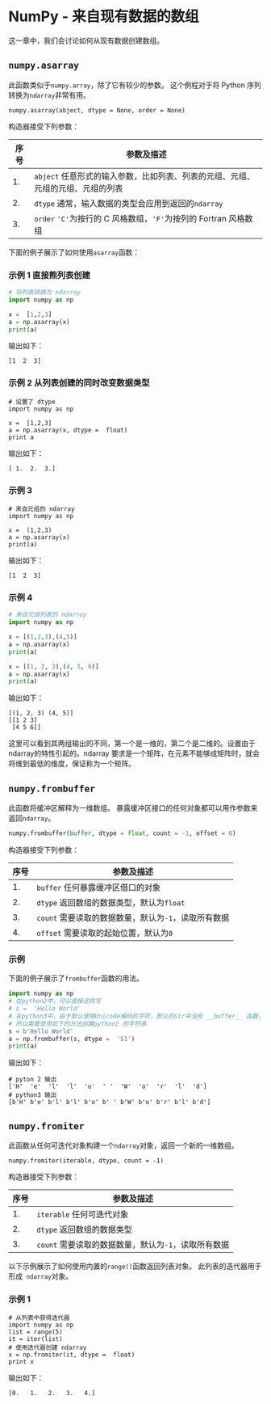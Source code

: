 

# NumPy - 来自现有数据的数组

这一章中，我们会讨论如何从现有数据创建数组。

## `numpy.asarray`

此函数类似于`numpy.array`，除了它有较少的参数。 这个例程对于将 Python 序列转换为`ndarray`非常有用。

```
numpy.asarray(abject, dtype = None, order = None)

```

构造器接受下列参数：

| 序号 | 参数及描述 |
| --- | --- |
| 1. | `abject` 任意形式的输入参数，比如列表、列表的元组、元组、元组的元组、元组的列表 |
| 2. | `dtype` 通常，输入数据的类型会应用到返回的`ndarray` |
| 3. | `order` `'C'`为按行的 C 风格数组，`'F'`为按列的 Fortran 风格数组 |

下面的例子展示了如何使用`asarray`函数：

### 示例 1 直接熊列表创建

```python
# 将列表转换为 ndarray 
import numpy as np 

x =  [1,2,3] 
a = np.asarray(x)  
print(a)
```

输出如下：

```
[1  2  3] 
```

### 示例 2 从列表创建的同时改变数据类型

```
# 设置了 dtype  
import numpy as np 

x =  [1,2,3] 
a = np.asarray(x, dtype =  float)  
print a
```

输出如下：

```
[ 1.  2.  3.] 

```

### 示例 3

```
# 来自元组的 ndarray  
import numpy as np 

x =  (1,2,3) 
a = np.asarray(x)  
print(a)
```

输出如下：

```
[1  2  3]

```

### 示例 4

```python
# 来自元组列表的 ndarray
import numpy as np 

x = [(1,2,3),(4,5)] 
a = np.asarray(x)  
print(a)

x = [(1, 2, 3),(4, 5, 6)]
a = np.asarray(x)
print(a)
```
输出如下：
```
[(1, 2, 3) (4, 5)]
[[1 2 3]
 [4 5 6]]
```
这里可以看到其两组输出的不同，第一个是一维的，第二个是二维的。设置由于ndarray的特性引起的。ndarray 要求是一个矩阵，在元素不能够成矩阵时，就会将维到最低的维度，保证称为一个矩阵。 


## `numpy.frombuffer`

此函数将缓冲区解释为一维数组。 暴露缓冲区接口的任何对象都可以用作参数来返回`ndarray`。

```python
numpy.frombuffer(buffer, dtype = float, count = -1, offset = 0)
```

构造器接受下列参数：

| 序号 | 参数及描述 |
| --- | --- |
| 1. | `buffer` 任何暴露缓冲区借口的对象 |
| 2. | `dtype` 返回数组的数据类型，默认为`float` |
| 3. | `count` 需要读取的数据数量，默认为`-1`，读取所有数据 |
| 4. | `offset` 需要读取的起始位置，默认为`0` |

### 示例

下面的例子展示了`frombuffer`函数的用法。

```python
import numpy as np
# 在python2中，可以直接这样写
# s =  'Hello World' 
# 在python3中，由于默认使用Unicode编码的字符，默认的str中没有 __buffer__ 函数，使用numpy.frombuffer函数会引发错误。
# 所以需要使用如下的方法创建python2 的字符串
s = b'Hello World'
a = np.frombuffer(s, dtype =  'S1')  
print(a)
```

输出如下：

```
# pyton 2 输出
['H'  'e'  'l'  'l'  'o'  ' '  'W'  'o'  'r'  'l'  'd']
# python3 输出
[b'H' b'e' b'l' b'l' b'o' b' ' b'W' b'o' b'r' b'l' b'd']
```

## `numpy.fromiter`

此函数从任何可迭代对象构建一个`ndarray`对象，返回一个新的一维数组。

```
numpy.fromiter(iterable, dtype, count = -1)

```

构造器接受下列参数：

| 序号 | 参数及描述 |
| --- | --- |
| 1. | `iterable` 任何可迭代对象 |
| 2. | `dtype` 返回数组的数据类型 |
| 3. | `count` 需要读取的数据数量，默认为`-1`，读取所有数据 |

以下示例展示了如何使用内置的`range()`函数返回列表对象。 此列表的迭代器用于形成` ndarray`对象。

### 示例 1

```
# 从列表中获得迭代器  
import numpy as np 
list = range(5) 
it = iter(list)  
# 使用迭代器创建 ndarray 
x = np.fromiter(it, dtype =  float)  
print x
```
输出如下：

```
[0.   1.   2.   3.   4.]

```
